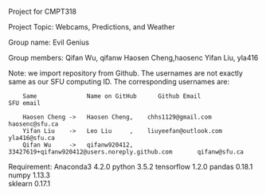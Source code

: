 Project for CMPT318 

Project Topic: Webcams, Predictions, and Weather

Group name: Evil Genius

Group members: 
	Qifan Wu, qifanw
	Haosen Cheng,haosenc
	Yifan Liu, yla416
	
Note:
    we import repository from Github. The usernames are not exactly same as our SFU computing ID.
    The corresponding usernames are:
        
        Same              Name on GitHub      Github Email                                        SFU email
    
        Haosen Cheng ->   Haosen Cheng,    chhs1129@gmail.com                                   haosenc@sfu.ca
        Yifan Liu    ->   Leo Liu     ,    liuyeefan@outlook.com                                yla416@sfu.ca
        Qifan Wu     ->   qifanw920412,    33427619+qifanw920412@users.noreply.github.com       qifanw@sfu.ca
        
Requirement:
	Anaconda3 	4.2.0
	python		3.5.2
	tensorflow 	1.2.0
	pandas 		0.18.1
	numpy 		1.13.3	
	sklearn 	0.17.1
	
